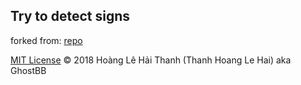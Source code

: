 ## Try to detect signs ##
forked from: [repo](https://github.com/hoanglehaithanh/Traffic-Sign-Detection)

[MIT License](LICENSE)
© 2018 Hoàng Lê Hải Thanh (Thanh Hoang Le Hai) aka GhostBB

